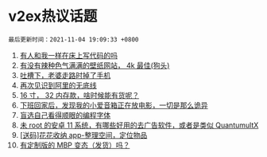 # v2ex热议话题

`最后更新时间：2021-11-04 19:09:33 +0800`

1. [有人和我一样在床上写代码的吗](https://www.v2ex.com/t/812872)
1. [有没有辣种色气满满的壁纸网站， 4k 最佳(狗头)](https://www.v2ex.com/t/812914)
1. [吐槽下，老婆走路时掉了手机](https://www.v2ex.com/t/812853)
1. [再次见识到阿里的无底线](https://www.v2ex.com/t/812921)
1. [16 寸， 32 内存款，啥时候能有货呢？](https://www.v2ex.com/t/812920)
1. [下班回家后，发现我的小爱音箱正在放电影，一切是那么诡异](https://www.v2ex.com/t/812859)
1. [盲选自己看得顺眼的编程字体](https://www.v2ex.com/t/812961)
1. [未 root 的安卓 11 系统，有哪些好用的去广告软件，或者是类似 QuantumultX](https://www.v2ex.com/t/812939)
1. [[送码]花花收纳 app-整理空间，定位物品](https://www.v2ex.com/t/812919)
1. [有定制版的 MBP 变态（发货）吗？](https://www.v2ex.com/t/813016)

